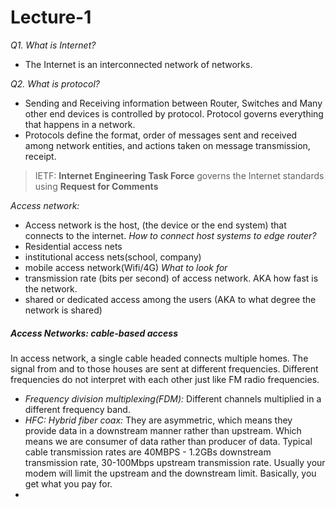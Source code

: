 # Lecture-1
*Q1. What is Internet?*
- The Internet is an interconnected network of networks.

*Q2. What is protocol?*
- Sending and Receiving information between Router, Switches and Many other end
devices is controlled by protocol. Protocol governs everything that happens in a 
network.
- Protocols define the format, order of messages sent and received among network
entities, and actions taken on message transmission, receipt.

> IETF: **Internet Engineering Task Force** governs the Internet standards using
**Request for Comments**

*Access network:*
- Access network is the host, (the device or the end system) that connects to
the internet.
*How to connect host systems to edge router?*
- Residential access nets
- institutional access nets(school, company)
- mobile access network(Wifi/4G)
*What to look for*
- transmission rate (bits per second) of access network. AKA how fast is the network.
- shared or dedicated access among the users (AKA to what degree the network is shared)

##### Access Networks: cable-based access
In access network, a single cable headed connects multiple homes. The signal from and
to those houses are sent at different frequencies. Different frequencies do not interpret
with each other just like FM radio frequencies.

- *Frequency division multiplexing(FDM):* Different channels multiplied in a different frequency
band.
- *HFC: Hybrid fiber coax:* They are asymmetric, which means they provide data in a downstream
manner rather than upstream. Which means we are consumer of data rather than producer of
data. Typical cable transmission rates are 40MBPS - 1.2GBs downstream transmission rate,
30-100Mbps upstream transmission rate. Usually your modem will limit the upstream and the
downstream limit. Basically, you get what you pay for.
- 